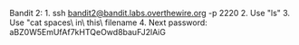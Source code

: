 Bandit 2:
    1. ssh bandit2@bandit.labs.overthewire.org -p 2220
    2. Use "ls"
    3. Use "cat spaces\ in\ this\ filename
    4. Next password: aBZ0W5EmUfAf7kHTQeOwd8bauFJ2lAiG